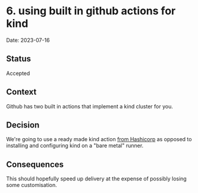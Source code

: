 # 6. using built in github actions for kind

Date: 2023-07-16

## Status

Accepted

## Context

Github has two built in actions that implement a kind cluster for you.

## Decision

We're going to use a ready made kind action [from Hashicorp](https://github.com/marketplace/actions/kind-cluster) as opposed to installing and configuring kind on a "bare metal" runner.

## Consequences

This should hopefully speed up delivery at the expense of possibly losing some customisation.
